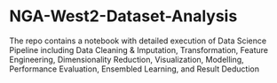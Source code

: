 # NGA-West2-Dataset-Analysis
The repo contains a notebook with detailed execution of Data Science Pipeline including Data Cleaning &amp; Imputation, Transformation, Feature Engineering, Dimensionality Reduction, Visualization, Modelling, Performance Evaluation, Ensembled Learning, and Result Deduction
